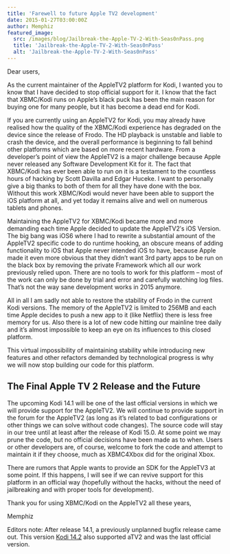 ```yaml
---
title: 'Farewell to future Apple TV2 development'
date: 2015-01-27T03:00:00Z
author: Memphiz
featured_image:
  src: /images/blog/Jailbreak-the-Apple-TV-2-With-Seas0nPass.png
  title: 'Jailbreak-the-Apple-TV-2-With-Seas0nPass'
  alt: 'Jailbreak-the-Apple-TV-2-With-Seas0nPass'
---
```

Dear users,

 As the current maintainer of the AppleTV2 platform for Kodi, I wanted you to know that I have decided to stop official support for it. I know that the fact that XBMC/Kodi runs on Apple’s black puck has been the main reason for buying one for many people, but it has become a dead end for Kodi.

 If you are currently using an AppleTV2 for Kodi, you may already have realised how the quality of the XBMC/Kodi experience has degraded on the device since the release of Frodo. The HD playback is unstable and liable to crash the device, and the overall performance is beginning to fall behind other platforms which are based on more recent hardware. From a developer’s point of view the AppleTV2 is a major challenge because Apple never released any Software Development Kit for it. The fact that XBMC/Kodi has ever been able to run on it is a testament to the countless hours of hacking by Scott Davilla and Edgar Huceke. I want to personally give a big thanks to both of them for all they have done with the box. Without this work XBMC/Kodi would never have been able to support the iOS platform at all, and yet today it remains alive and well on numerous tablets and phones.

 Maintaining the AppleTV2 for XBMC/Kodi became more and more demanding each time Apple decided to update the AppleTV2′s iOS Version. The big bang was iOS6 where I had to rewrite a substantial amount of the AppleTV2 specific code to do runtime hooking, an obscure means of adding functionality to iOS that Apple never intended iOS to have, because Apple made it even more obvious that they didn’t want 3rd party apps to be run on the black box by removing the private Framework which all our work previously relied upon. There are no tools to work for this platform – most of the work can only be done by trial and error and carefully watching log files. That’s not the way sane development works in 2015 anymore.

 All in all I am sadly not able to restore the stability of Frodo in the current Kodi versions. The memory of the AppleTV2 is limited to 256MB and each time Apple decides to push a new app to it (like Netflix) there is less free memory for us. Also there is a lot of new code hitting our mainline tree daily and it’s almost impossible to keep an eye on its influences to this closed platform.

 This virtual impossibility of maintaining stability while introducing new features and other refactors demanded by technological progress is why we will now stop building our code for this platform.

 The Final Apple TV 2 Release and the Future
-------------------------------------------

 The upcoming Kodi 14.1 will be one of the last official versions in which we will provide support for the AppleTV2. We will continue to provide support in the forum for the AppleTV2 (as long as it’s related to bad configurations or other things we can solve without code changes). The source code will stay in our tree until at least after the release of Kodi 15.0. At some point we may prune the code, but no official decisions have been made as to when. Users or other developers are, of course, welcome to fork the code and attempt to maintain it if they choose, much as XBMC4Xbox did for the original Xbox.

 There are rumors that Apple wants to provide an SDK for the AppleTV3 at some point. If this happens, I will see if we can revive support for this platform in an official way (hopefully without the hacks, without the need of jailbreaking and with proper tools for development).

 Thank you for using XBMC/Kodi on the AppleTV2 all these years,

 Memphiz

 Editors note: After release 14.1, a previously unplanned bugfix release came out. This version [Kodi 14.2](/article/kodi-142-helix-final-translation "Kodi 14.2 release announcement") also supported aTV2 and was the last official version.

 